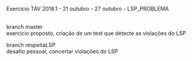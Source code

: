 Exercício TAV 2016.1 - 	21 outubro - 27 outubro - LSP_PROBLEMA<br><br>

branch master <br> 
exercício proposto, criação de um test que detecte as violações do LSP

branch respeitaLSP <br>
 desafio pessoal, concertar violações do LSP

